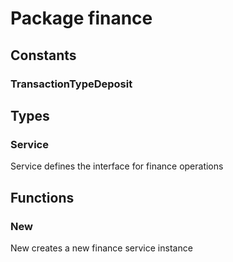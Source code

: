 # Package finance

## Constants

### TransactionTypeDeposit

## Types

### Service

Service defines the interface for finance operations

## Functions

### New

New creates a new finance service instance
